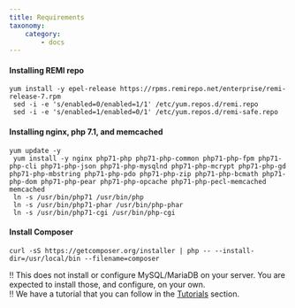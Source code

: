 ```yaml
---
title: Requirements
taxonomy:
    category:
        - docs
---
```


#### Installing REMI repo

```
yum install -y epel-release https://rpms.remirepo.net/enterprise/remi-release-7.rpm
 sed -i -e 's/enabled=0/enabled=1/1' /etc/yum.repos.d/remi.repo
 sed -i -e 's/enabled=1/enabled=0/1' /etc/yum.repos.d/remi-safe.repo
```

#### Installing nginx, php 7.1, and memcached

```
yum update -y
 yum install -y nginx php71-php php71-php-common php71-php-fpm php71-php-cli php71-php-json php71-php-mysqlnd php71-php-mcrypt php71-php-gd php71-php-mbstring php71-php-pdo php71-php-zip php71-php-bcmath php71-php-dom php71-php-pear php71-php-opcache php71-php-pecl-memcached memcached
 ln -s /usr/bin/php71 /usr/bin/php
 ln -s /usr/bin/php71-phar /usr/bin/php-phar
 ln -s /usr/bin/php71-cgi /usr/bin/php-cgi
```

#### Install Composer
```
curl -sS https://getcomposer.org/installer | php -- --install-dir=/usr/local/bin --filename=composer
```

!! This does not install or configure MySQL/MariaDB on your server. You are expected to install those, and configure, on your own.  
!! We have a tutorial that you can follow in the [Tutorials](/tutorials) section.